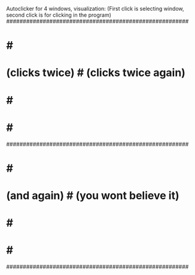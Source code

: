 Autoclicker for 4 windows, visualization:
(First click is selecting window, second click is for clicking in the program)
#######################################################
#                          #                          #
#   (clicks twice)         #    (clicks twice again)  #
#                          #                          #
#                          #                          #
#######################################################
#                          #                          #
#    (and again)           #   (you wont believe it)  #
#                          #                          #
#                          #                          #
#######################################################

